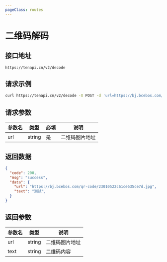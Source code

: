 ```yaml
---
pageClass: routes
---
```


# 二维码解码 <Badge text="正常" type="tip"/>

## 接口地址

``` 
https://tenapi.cn/v2/decode
```

## 请求示例

``` bash
curl https://tenapi.cn/v2/decode -X POST -d 'url=https://bj.bcebos.com/qr-code/23010522c61ce635ce7d.jpg'
```

## 请求参数

| 参数名 | 类型 | 必填 | 说明 |
| --- | --- | --- | --- |
| url | string | 是 | 二维码图片地址 |

## 返回数据

``` json
{
  "code": 200,
  "msg": "success",
  "data": {
    "url": "https://bj.bcebos.com/qr-code/23010522c61ce635ce7d.jpg",
    "text": "测试",
  }
}
```

## 返回参数

| 参数名 | 类型 | 说明 |
| --- | --- | --- |
| url | string | 二维码图片地址 |
| text | string | 二维码内容 |

<ads></ads>